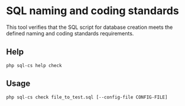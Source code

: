 # SQL naming and coding standards

This tool verifies that the SQL script for database creation meets the defined naming and coding standards requirements.

## Help

    php sql-cs help check
    
## Usage 

    php sql-cs check file_to_test.sql [--config-file CONFIG-FILE]
